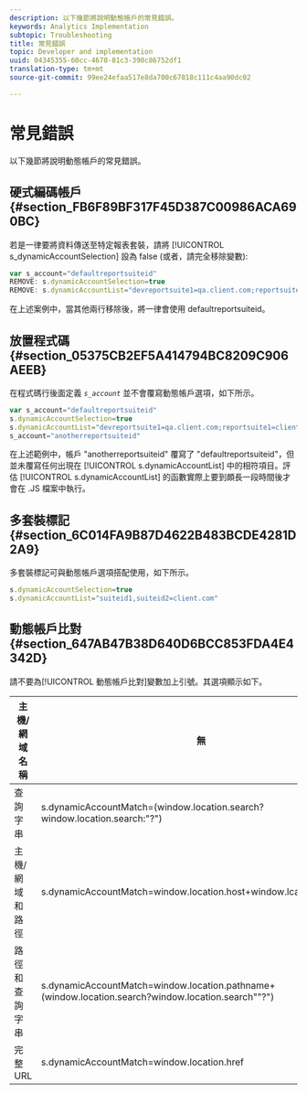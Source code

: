 ```yaml
---
description: 以下幾節將說明動態帳戶的常見錯誤。
keywords: Analytics Implementation
subtopic: Troubleshooting
title: 常見錯誤
topic: Developer and implementation
uuid: 04345355-60cc-4678-81c3-390c86752df1
translation-type: tm+mt
source-git-commit: 99ee24efaa517e8da700c67818c111c4aa90dc02

---
```



# 常見錯誤

以下幾節將說明動態帳戶的常見錯誤。

## 硬式編碼帳戶 {#section_FB6F89BF317F45D387C00986ACA690BC}

若是一律要將資料傳送至特定報表套裝，請將 [!UICONTROL s_dynamicAccountSelection] 設為 false (或者，請完全移除變數): 

```js
var s_account="defaultreportsuiteid" 
REMOVE: s.dynamicAccountSelection=true 
REMOVE: s.dynamicAccountList="devreportsuite1=qa.client.com;reportsuite1=client.com" 
```

在上述案例中，當其他兩行移除後，將一律會使用 defaultreportsuiteid。

## 放置程式碼 {#section_05375CB2EF5A414794BC8209C906AEEB}

在程式碼行後面定義 *`s_account`* 並不會覆寫動態帳戶選項，如下所示。

```js
var s_account="defaultreportsuiteid" 
s.dynamicAccountSelection=true 
s.dynamicAccountList="devreportsuite1=qa.client.com;reportsuite1=client.com" 
s_account="anotherreportsuiteid" 
```

在上述範例中，帳戶 "anotherreportsuiteid" 覆寫了 "defaultreportsuiteid"，但並未覆寫任何出現在 [!UICONTROL s.dynamicAccountList] 中的相符項目。評估 [!UICONTROL s.dynamicAccountList] 的函數實際上要到頗長一段時間後才會在 .JS 檔案中執行。

## 多套裝標記 {#section_6C014FA9B87D4622B483BCDE4281D2A9}

多套裝標記可與動態帳戶選項搭配使用，如下所示。

```js
s.dynamicAccountSelection=true 
s.dynamicAccountList="suiteid1,suiteid2=client.com" 
```

## 動態帳戶比對 {#section_647AB47B38D640D6BCC853FDA4E4342D}

請不要為[!UICONTROL 動態帳戶比對]變數加上引號。其選項顯示如下。

| 主機/網域名稱 | 無 |
|---|---|
| 查詢字串 | s.dynamicAccountMatch=(window.location.search?window.location.search:"?") |
| 主機/網域和路徑 | s.dynamicAccountMatch=window.location.host+window.lcation.pathname |
| 路徑和查詢字串 | s.dynamicAccountMatch=window.location.pathname+(window.location.search?window.location.search""?") |
| 完整 URL | s.dynamicAccountMatch=window.location.href |

